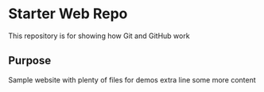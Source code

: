 # Starter Web Repo

This repository is for showing how Git and GitHub work

## Purpose

Sample website with plenty of files for demos
extra line
some more content